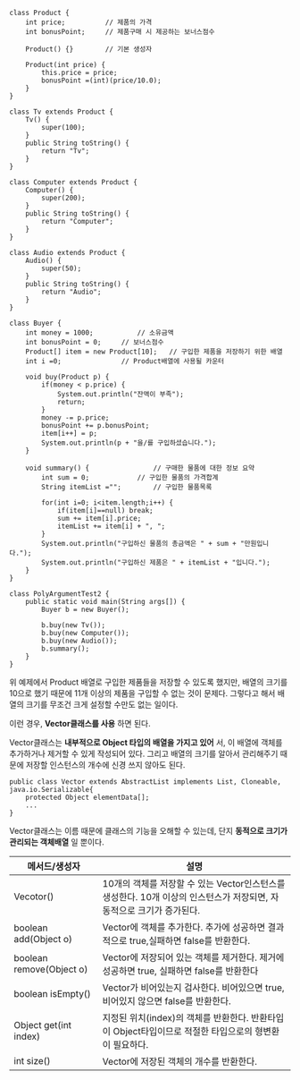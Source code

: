 ```
class Product {
	int price;			// 제품의 가격
	int bonusPoint;		// 제품구매 시 제공하는 보너스점수

	Product() {} 		// 기본 생성자

	Product(int price) {
		this.price = price;
		bonusPoint =(int)(price/10.0);
	}
}
 
class Tv extends Product {
	Tv() {
		super(100);	
	}
	public String toString() { 
		return "Tv"; 
	}
}

class Computer extends Product {
	Computer() { 
		super(200); 
	}
	public String toString() { 
		return "Computer"; 	
	}
}

class Audio extends Product {
	Audio() { 
		super(50); 
	}
	public String toString() { 
		return "Audio";
	}
}

class Buyer {			
	int money = 1000;			// 소유금액
	int bonusPoint = 0;		// 보너스점수
	Product[] item = new Product[10];	// 구입한 제품을 저장하기 위한 배열
	int i =0;				// Product배열에 사용될 카운터

	void buy(Product p) {
		if(money < p.price) {
			System.out.println("잔액이 부족");
			return;
		}
		money -= p.price;	        
		bonusPoint += p.bonusPoint;	
		item[i++] = p;		        
		System.out.println(p + "을/를 구입하셨습니다.");
	}

	void summary() {		  		// 구매한 물품에 대한 정보 요약
		int sum = 0;		 	// 구입한 물품의 가격합계
		String itemList =""; 		// 구입한 물품목록

		for(int i=0; i<item.length;i++) {
			if(item[i]==null) break;
			sum += item[i].price;
			itemList += item[i] + ", "; 
		}
		System.out.println("구입하신 물품의 총금액은 " + sum + "만원입니다.");
		System.out.println("구입하신 제품은 " + itemList + "입니다.");
	}
}

class PolyArgumentTest2 {
	public static void main(String args[]) {
		Buyer b = new Buyer();

		b.buy(new Tv()); 
		b.buy(new Computer()); 
		b.buy(new Audio()); 
		b.summary();
	}
}
```

위 예제에서 Product 배열로 구입한 제품들을 저장할 수 있도록 했지만, 배열의 크기를 10으로 했기 때문에 11개 이상의 제품을 구입할 수 없는 것이 문제다. 그렇다고 해서 배열의 크기를 무조건 크게 설정할 수만도 없는 일이다.

이런 경우, **Vector클래스를 사용** 하면 된다. 

Vector클래스는 **내부적으로 Object 타입의 배열을 가지고 있어** 서, 이 배열에 객체를 추가하거나 제거할 수 있게 작성되어 있다. 그리고 배열의 크기를 알아서 관리해주기 때문에 저장할 인스턴스의 개수에 신경 쓰지 않아도 된다.

```
public class Vector extends AbstractList implements List, Cloneable, java.io.Serializable{
	protected Object elementData[];
	...
}
```

Vector클래스는 이름 때문에 클래스의 기능을 오해할 수 있는데, 단지 **동적으로 크기가 관리되는 객체배열** 일 뿐이다.


|메서드/생성자|설명|
|------|---|
|Vecotor()|10개의 객체를 저장할 수 있는 Vector인스턴스를 생성한다. 10개 이상의 인스턴스가 저장되면, 자동적으로 크기가 증가된다.|
|boolean add(Object o)|Vector에 객체를 추가한다. 추가에 성공하면 결과적으로 true,실패하면 false를 반환한다.|
|boolean remove(Object o)|Vector에 저장되어 있는 객체를 제거한다. 제거에 성공하면 true, 실패하면 false를 반환한다|
|boolean isEmpty()|Vector가 비어있는지 검사한다. 비어있으면 true, 비어있지 않으면 false를 반환한다.|
|Object get(int index)|지정된 위치(index)의 객체를 반환한다. 반환타입이 Object타입이므로 적절한 타입으로의 형변환이 필요하다.|
|int size()	|Vector에 저장된 객체의 개수를 반환한다.|